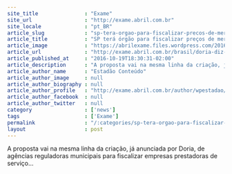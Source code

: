 ```yaml
---
site_title               : "Exame"
site_url                 : "http://exame.abril.com.br"
site_locale              : "pt_BR"
article_slug             : "sp-tera-orgao-para-fiscalizar-precos-de-mercados-diz-doria"
article_title            : "SP terá órgão para fiscalizar preços de mercados, diz Doria"
article_image            : "https://abrilexame.files.wordpress.com/2016/10/size_960_16_9_joao-doria10.jpg?quality=70&strip=all&w=960"
article_url              : "http://exame.abril.com.br/brasil/doria-diz-que-criara-orgao-para-fiscalizar-precos-de-mercados-de-sp/"
article_published_at     : "2016-10-19T18:30:31-02:00"
article_description      : "A proposta vai na mesma linha da criação, já anunciada por Doria, de agências reguladoras municipais para fiscalizar empresas prestadoras de serviço..."
article_author_name      : "Estadão Conteúdo"
article_author_image     : null
article_author_biography : null
article_author_profile   : "http://exame.abril.com.br/author/wpestadao/"
article_author_facebook  : null
article_author_twitter   : null
category                 : ['news']
tags                     : ['Exame']
permalink                : "/:categories/sp-tera-orgao-para-fiscalizar-precos-de-mercados-diz-doria/"
layout                   : post
---
```


A proposta vai na mesma linha da criação, já anunciada por Doria, de agências reguladoras municipais para fiscalizar empresas prestadoras de serviço...
